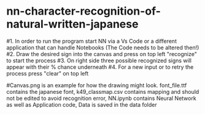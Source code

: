 # nn-character-recognition-of-natural-written-japanese

#1. In order to run the program start NN via a Vs Code or a different application that can handle Notebooks (The Code needs to be altered then!)
#2. Draw the desired sign into the canvas and press on top left "recognize" to start the process
#3. On right side three possible recognized signs will appear with their % chance underneath
#4. For a new input or to retry the process press "clear" on top left 

#Canvas.png is an example for how the drawing might look. font_file.ttf contains the japanese font, k49_classmap.csv contains mapping and should not be edited to avoid recognition error, NN.ipynb contains Neural Network as well as Application code, Data is saved in the data folder 